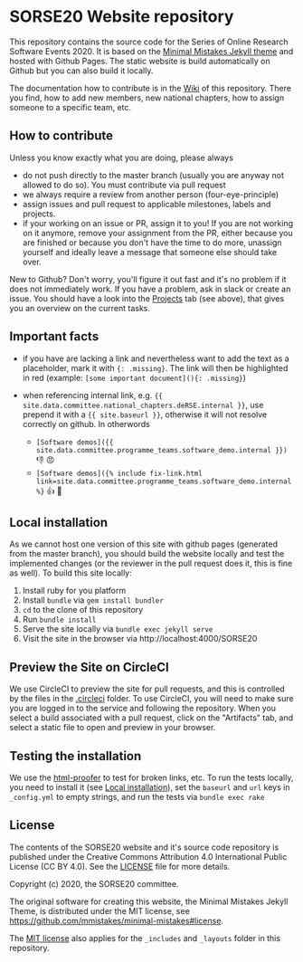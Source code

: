 # SORSE20 Website repository

This repository contains the source code for the Series of Online Research Software Events 2020. It is based on the [Minimal Mistakes Jekyll theme](https://github.com/mmistakes/minimal-mistakes) and hosted with Github Pages. The static website is build automatically on Github but you can also build it locally.

The documentation how to contribute is in the [Wiki](wiki) of this repository. There you find, how to add new members, new national chapters, how to assign someone to a specific team, etc.

## How to contribute
Unless you know exactly what you are doing, please always

- do not push directly to the master branch (usually you are anyway not allowed to do so). You must contribute via pull request
- we always require a review from another person (four-eye-principle)
- assign issues and pull request to applicable milestones, labels and projects.
- if your working on an issue or PR, assign it to you! If you are not working on it anymore, remove your assignment from the PR, either because you are finished or because you don't have the time to do more, unassign yourself and ideally leave a message that someone else should take over.

New to Github? Don't worry, you'll figure it out fast and it's no problem if it does not immediately work. If you have a problem, ask in slack or create an issue. You should have a look into the [Projects](https://github.com/DE-RSE/SORSE20/projects) tab (see above), that gives you an overview on the current tasks.

## Important facts

- if you have are lacking a link and nevertheless want to add the text as a placeholder, mark it with `{: .missing}`. The link will then be highlighted in red (example: `[some important document](){: .missing}`)
- when referencing internal link, e.g. `{{ site.data.committee.national_chapters.deRSE.internal }}`, use prepend it with a `{{ site.baseurl }}`, otherwise it will not resolve correctly on github. In otherwords

  - `[Software demos]({{ site.data.committee.programme_teams.software_demo.internal }})` :-1: :angry:
  - `[Software demos]({% include fix-link.html link=site.data.committee.programme_teams.software_demo.internal %}` :+1: :green_heart:


## Local installation
As we cannot host one version of this site with github pages (generated from the master branch), you should build the website locally and test the implemented changes (or the reviewer in the pull request does it, this is fine as well). To build this site locally:

1. Install ruby for you platform
2. Install `bundle` via `gem install bundler`
3. `cd` to the clone of this repository
4. Run `bundle install`
5. Serve the site locally via `bundle exec jekyll serve`
6. Visit the site in the browser via http://localhost:4000/SORSE20

## Preview the Site on CircleCI

We use CircleCI to preview the site for pull requests, and this is controlled by the files
in the [.circleci](.circleci) folder. To use CircleCI, you will need to
 make sure you are logged in to the service and following the repository. When you select a build
associated with a pull request, click on the "Artifacts" tab, and select a static file to open
and preview in your browser.

## Testing the installation

We use the [html-proofer](https://github.com/gjtorikian/html-proofer/) to test for
broken links, etc. To run the tests locally, you need to install it (see
[Local installation](#local-installation)), set the `baseurl` and
`url` keys in `_config.yml` to empty strings, and run the tests via
`bundle exec rake`

## License

The contents of the SORSE20 website and it's source code repository is published under the Creative Commons Attribution 4.0 International Public License (CC BY 4.0). See the [LICENSE](LICENSE) file for more details.

Copyright (c) 2020, the SORSE20 committee.

The original software for creating this website, the Minimal Mistakes Jekyll
Theme, is distributed under the MIT license, see
https://github.com/mmistakes/minimal-mistakes#license.

The [MIT license](http://opensource.org/licenses/MIT) also applies for the
`_includes` and `_layouts` folder in this repository.
